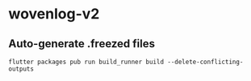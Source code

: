 # wovenlog-v2

## Auto-generate .freezed files
```
flutter packages pub run build_runner build --delete-conflicting-outputs
```